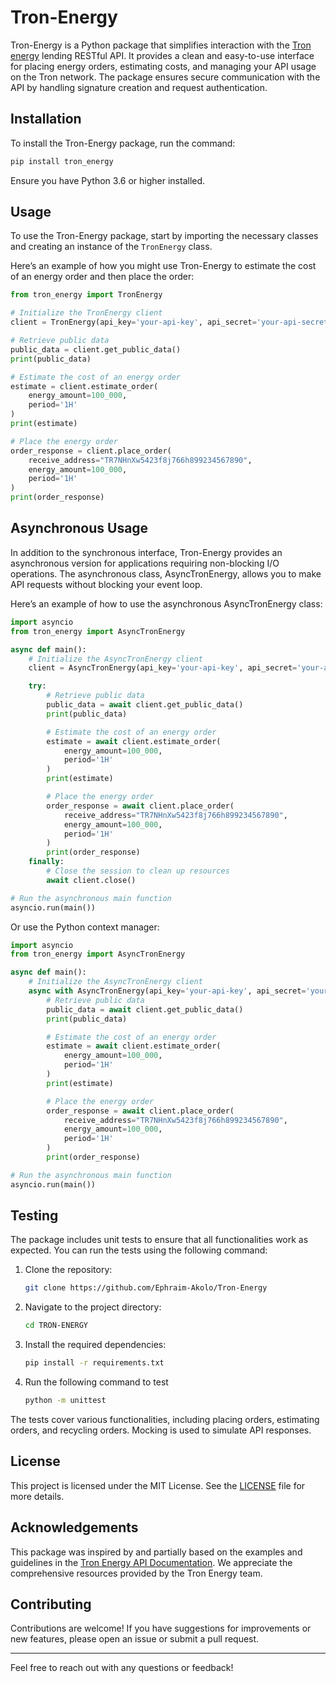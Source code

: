
# Tron-Energy

Tron-Energy is a Python package that simplifies interaction with the [Tron energy](https://itrx.io/) lending RESTful API. It provides a clean and easy-to-use interface for placing energy orders, estimating costs, and managing your API usage on the Tron network. The package ensures secure communication with the API by handling signature creation and request authentication.

## Installation

To install the Tron-Energy package, run the command:

```bash
pip install tron_energy
```


Ensure you have Python 3.6 or higher installed.

## Usage

To use the Tron-Energy package, start by importing the necessary classes and creating an instance of the `TronEnergy` class.

Here’s an example of how you might use Tron-Energy to estimate the cost of an energy order and then place the order:

```python
from tron_energy import TronEnergy

# Initialize the TronEnergy client
client = TronEnergy(api_key='your-api-key', api_secret='your-api-secret')

# Retrieve public data
public_data = client.get_public_data()
print(public_data)

# Estimate the cost of an energy order
estimate = client.estimate_order(
    energy_amount=100_000,
    period='1H'
)
print(estimate)

# Place the energy order
order_response = client.place_order(
    receive_address="TR7NHnXw5423f8j766h899234567890",
    energy_amount=100_000,
    period='1H'
)
print(order_response)
```

## Asynchronous Usage

In addition to the synchronous interface, Tron-Energy provides an asynchronous version for applications requiring non-blocking I/O operations. The asynchronous class, AsyncTronEnergy, allows you to make API requests without blocking your event loop.

Here’s an example of how to use the asynchronous AsyncTronEnergy class:

```python
import asyncio
from tron_energy import AsyncTronEnergy

async def main():
    # Initialize the AsyncTronEnergy client
    client = AsyncTronEnergy(api_key='your-api-key', api_secret='your-api-secret')

    try:
        # Retrieve public data
        public_data = await client.get_public_data()
        print(public_data)

        # Estimate the cost of an energy order
        estimate = await client.estimate_order(
            energy_amount=100_000,
            period='1H'
        )
        print(estimate)

        # Place the energy order
        order_response = await client.place_order(
            receive_address="TR7NHnXw5423f8j766h899234567890",
            energy_amount=100_000,
            period='1H'
        )
        print(order_response)
    finally:
        # Close the session to clean up resources
        await client.close()

# Run the asynchronous main function
asyncio.run(main())

```

Or use the Python context manager:

```python
import asyncio
from tron_energy import AsyncTronEnergy

async def main():
    # Initialize the AsyncTronEnergy client
    async with AsyncTronEnergy(api_key='your-api-key', api_secret='your-api-secret') as client:
        # Retrieve public data
        public_data = await client.get_public_data()
        print(public_data)

        # Estimate the cost of an energy order
        estimate = await client.estimate_order(
            energy_amount=100_000,
            period='1H'
        )
        print(estimate)

        # Place the energy order
        order_response = await client.place_order(
            receive_address="TR7NHnXw5423f8j766h899234567890",
            energy_amount=100_000,
            period='1H'
        )
        print(order_response)

# Run the asynchronous main function
asyncio.run(main())

```

## Testing

The package includes unit tests to ensure that all functionalities work as expected. You can run the tests using the following command:

1. Clone the repository:

   ```bash
   git clone https://github.com/Ephraim-Akolo/Tron-Energy
   ```

2. Navigate to the project directory:

   ```bash
   cd TRON-ENERGY
   ```

3. Install the required dependencies:

   ```bash
   pip install -r requirements.txt
   ```

4. Run the following command to test
    ```bash
    python -m unittest
    ```

The tests cover various functionalities, including placing orders, estimating orders, and recycling orders. Mocking is used to simulate API responses.

## License

This project is licensed under the MIT License. See the [LICENSE](LICENSE) file for more details.

## Acknowledgements

This package was inspired by and partially based on the examples and guidelines in the [Tron Energy API Documentation](https://develop.itrx.io/100-before.html). We appreciate the comprehensive resources provided by the Tron Energy team.

## Contributing

Contributions are welcome! If you have suggestions for improvements or new features, please open an issue or submit a pull request.

---

Feel free to reach out with any questions or feedback!
